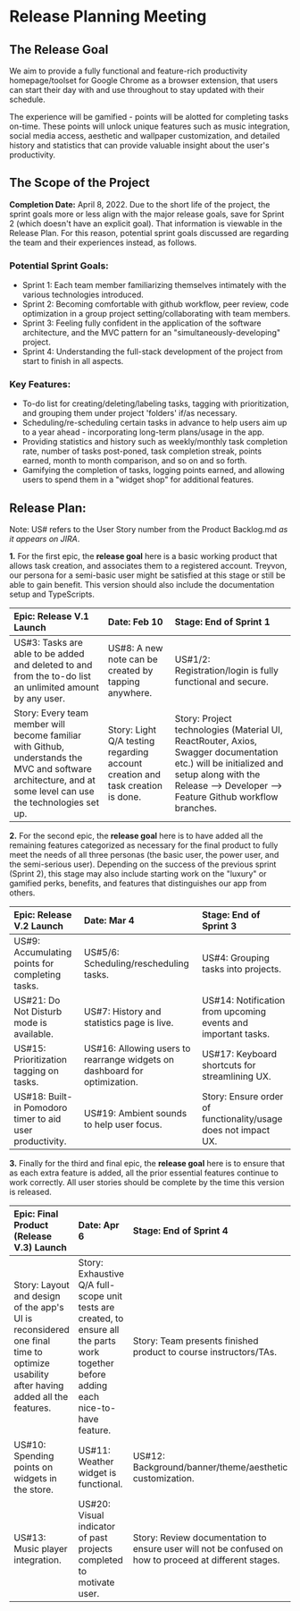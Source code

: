 # Release Planning Meeting

## The Release Goal
We aim to provide a fully functional and feature-rich productivity homepage/toolset for Google Chrome as a browser extension, that users can start their day with and use 
throughout to stay updated with their schedule. 

The experience will be gamified - points will be alotted for completing tasks on-time. These points will unlock unique features such as music integration, social media
access, aesthetic and wallpaper customization, and detailed history and statistics that can provide valuable insight about the user's productivity.

## The Scope of the Project 
**Completion Date:** April 8, 2022. Due to the short life of the project, the sprint goals more or less align with the major release goals, save for Sprint 2 (which doesn't have an explicit goal). That information is viewable in the Release Plan. For this reason, potential sprint goals discussed are regarding the team and their experiences instead, as follows.

### Potential Sprint Goals:
* Sprint 1: Each team member familiarizing themselves intimately with the various technologies introduced.
* Sprint 2: Becoming comfortable with github workflow, peer review, code optimization in a group project setting/collaborating with team members.
* Sprint 3: Feeling fully confident in the application of the software architecture, and the MVC pattern for an "simultaneously-developing" project.
* Sprint 4: Understanding the full-stack development of the project from start to finish in all aspects.

### Key Features:
* To-do list for creating/deleting/labeling tasks, tagging with prioritization, and grouping them under project 'folders' if/as necessary.
* Scheduling/re-scheduling certain tasks in advance to help users aim up to a year ahead - incorporating long-term plans/usage in the app.
* Providing statistics and history such as weekly/monthly task completion rate, number of tasks post-poned, task completion streak, points earned, month to month comparison, and so on and so forth.
* Gamifying the completion of tasks, logging points earned, and allowing users to spend them in a "widget shop" for additional features.

## Release Plan:
Note: US# refers to the User Story number from the Product Backlog.md _as it appears on JIRA_.

**1.**
For the first epic, the **release goal** here is a basic working product that allows task creation, and associates them to a registered account. Treyvon, our persona for a semi-basic user might be satisfied at this stage or still be able to gain benefit. This version should also include the documentation setup and TypeScripts.

| **Epic: Release V.1 Launch** | **Date: Feb 10** | **Stage: End of Sprint 1** |
| :----------------------------------- | :----------------------------------- | :----------------------------------- |
| US#3: Tasks are able to be added and deleted to and from the to-do list an unlimited amount by any user. | US#8: A new note can be created by tapping anywhere. | US#1/2: Registration/login is fully functional and secure. |
| Story: Every team member will become familiar with Github, understands the MVC and software architecture, and at some level can use the technologies set up. | Story: Light Q/A testing regarding account creation and task creation is done. | Story: Project technologies (Material UI, ReactRouter, Axios, Swagger documentation etc.) will be initialized and setup along with the Release --> Developer --> Feature Github workflow branches. |

**2.**
For the second epic, the **release goal** here is to have added all the remaining features categorized as necessary for the final product to fully meet the needs of all three personas (the basic user, the power user, and the semi-serious user). Depending on the success of the previous sprint (Sprint 2), this stage may also include starting work on the "luxury" or gamified perks, benefits, and features that distinguishes our app from others.

| **Epic: Release V.2 Launch** | **Date: Mar 4** | **Stage: End of Sprint 3** |
| :----------------------------------- | :----------------------------------- | :----------------------------------- |
| US#9: Accumulating points for completing tasks. | US#5/6: Scheduling/rescheduling tasks. | US#4: Grouping tasks into projects. |
| US#21: Do Not Disturb mode is available. | US#7: History and statistics page is live. | US#14: Notification from upcoming events and important tasks. |
| US#15: Prioritization tagging on tasks. | US#16: Allowing users to rearrange widgets on dashboard for optimization. | US#17: Keyboard shortcuts for streamlining UX. |
| US#18: Built-in Pomodoro timer to aid user productivity. | US#19: Ambient sounds to help user focus. | Story: Ensure order of functionality/usage does not impact UX. |

**3.**
Finally for the third and final epic, the **release goal** here is to ensure that as each extra feature is added, all the prior essential features continue to work correctly. All user stories should be complete by the time this version is released.

| **Epic: Final Product (Release V.3) Launch** | **Date: Apr 6** | **Stage: End of Sprint 4** |
| :----------------------------------- | :----------------------------------- | :----------------------------------- |
| Story: Layout and design of the app's UI is reconsidered one final time to optimize usability after having added all the features. | Story: Exhaustive Q/A full-scope unit tests are created, to ensure all the parts work together before adding each nice-to-have feature. | Story: Team presents finished product to course instructors/TAs.|   
| US#10: Spending points on widgets in the store. | US#11: Weather widget is functional. | US#12: Background/banner/theme/aesthetic customization. | 
| US#13: Music player integration. | US#20: Visual indicator of past projects completed to motivate user. | Story: Review documentation to ensure user will not be confused on how to proceed at different stages.
